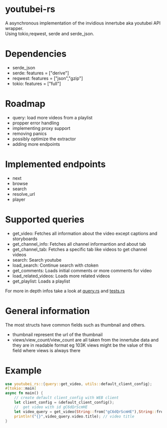# youtubei-rs
A asynchronous implementation of the invidious innertube aka youtubei API wrapper. <br>
Using tokio,reqwest, serde and serde_json.

# Dependencies
- serde_json 
- serde: features = ["derive"]
- reqwest: features = ["json","gzip"]
- tokio: features = ["full"]

# Roadmap
- query: load more videos from a playlist
- propper error handling
- implementing proxy support
- removing panics
- possibly optimize the extractor
- adding more endpoints

# Implemented endpoints
- next
- browse
- search
- resolve_url
- player

# Supported queries
- get_video: Fetches all information about the video except captions and storyboards
- get_channel_info: Fetches all channel informantion and about tab
- get_channel_tab: Fetches a specific tab like videos to get channel videos
- search: Search youtube
- load_search: Continue search with ctoken
- get_comments: Loads initial comments or more comments for video
- load_related_videos: Loads more related videos
- get_playlist: Loads a playlist

For more in depth infos take a look at [query.rs](https://github.com/11Tuvork28/youtubei-rs/blob/main/src/query.rs) and [tests.rs](https://github.com/11Tuvork28/youtubei-rs/blob/master/src/tests.rc)

# General information
The most structs have common fields such as thumbnail and others.

- thumbnail represent the url of the thumbnail
- views/view_count/view_count are all taken from the innertube data and they are in readable format eg 103K views might be the value of this field where views is always there

# Example
```rust
use youtubei_rs::{query::get_video, utils::default_client_config};
#[tokio::main]
async fn main() {
    // create default client_config with WEB client
    let client_config = &default_client_config();
    //  get video with id gC6dQrScmHE
    let video_query = get_video(String::from("gC6dQrScmHE"),String::from(""),&client_config).await.unwrap();
    println!("{}",video_query.video.title); // video title
}

```
